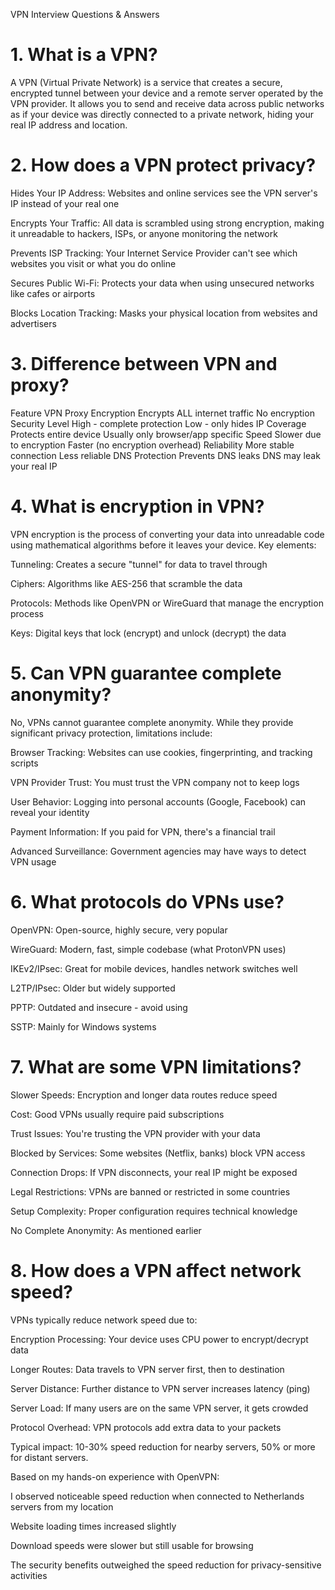 VPN Interview Questions & Answers

# 1. What is a VPN?
A VPN (Virtual Private Network) is a service that creates a secure, encrypted tunnel between your device and a remote server operated by the VPN provider. It allows you to send and receive data across public networks as if your device was directly connected to a private network, hiding your real IP address and location.

# 2. How does a VPN protect privacy?
Hides Your IP Address: Websites and online services see the VPN server's IP instead of your real one

Encrypts Your Traffic: All data is scrambled using strong encryption, making it unreadable to hackers, ISPs, or anyone monitoring the network

Prevents ISP Tracking: Your Internet Service Provider can't see which websites you visit or what you do online

Secures Public Wi-Fi: Protects your data when using unsecured networks like cafes or airports

Blocks Location Tracking: Masks your physical location from websites and advertisers

# 3. Difference between VPN and proxy?
Feature	VPN	Proxy
Encryption	Encrypts ALL internet traffic	No encryption
Security Level	High - complete protection	Low - only hides IP
Coverage	Protects entire device	Usually only browser/app specific
Speed	Slower due to encryption	Faster (no encryption overhead)
Reliability	More stable connection	Less reliable
DNS Protection	Prevents DNS leaks	DNS may leak your real IP
# 4. What is encryption in VPN?
VPN encryption is the process of converting your data into unreadable code using mathematical algorithms before it leaves your device. Key elements:

Tunneling: Creates a secure "tunnel" for data to travel through

Ciphers: Algorithms like AES-256 that scramble the data

Protocols: Methods like OpenVPN or WireGuard that manage the encryption process

Keys: Digital keys that lock (encrypt) and unlock (decrypt) the data

# 5. Can VPN guarantee complete anonymity?
No, VPNs cannot guarantee complete anonymity. While they provide significant privacy protection, limitations include:

Browser Tracking: Websites can use cookies, fingerprinting, and tracking scripts

VPN Provider Trust: You must trust the VPN company not to keep logs

User Behavior: Logging into personal accounts (Google, Facebook) can reveal your identity

Payment Information: If you paid for VPN, there's a financial trail

Advanced Surveillance: Government agencies may have ways to detect VPN usage

# 6. What protocols do VPNs use?
OpenVPN: Open-source, highly secure, very popular

WireGuard: Modern, fast, simple codebase (what ProtonVPN uses)

IKEv2/IPsec: Great for mobile devices, handles network switches well

L2TP/IPsec: Older but widely supported

PPTP: Outdated and insecure - avoid using

SSTP: Mainly for Windows systems

# 7. What are some VPN limitations?
Slower Speeds: Encryption and longer data routes reduce speed

Cost: Good VPNs usually require paid subscriptions

Trust Issues: You're trusting the VPN provider with your data

Blocked by Services: Some websites (Netflix, banks) block VPN access

Connection Drops: If VPN disconnects, your real IP might be exposed

Legal Restrictions: VPNs are banned or restricted in some countries

Setup Complexity: Proper configuration requires technical knowledge

No Complete Anonymity: As mentioned earlier

# 8. How does a VPN affect network speed?
VPNs typically reduce network speed due to:

Encryption Processing: Your device uses CPU power to encrypt/decrypt data

Longer Routes: Data travels to VPN server first, then to destination

Server Distance: Further distance to VPN server increases latency (ping)

Server Load: If many users are on the same VPN server, it gets crowded

Protocol Overhead: VPN protocols add extra data to your packets

Typical impact: 10-30% speed reduction for nearby servers, 50% or more for distant servers.

Based on my hands-on experience with OpenVPN:

I observed noticeable speed reduction when connected to Netherlands servers from my location

Website loading times increased slightly

Download speeds were slower but still usable for browsing

The security benefits outweighed the speed reduction for privacy-sensitive activities
